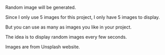 Random image will be generated. 

Since I only use 5 images for this project, I only have 5 images to display. 

But you can use as many as images you like in your project.

The idea is to display random images every few seconds. 

Images are from Unsplash website. 
